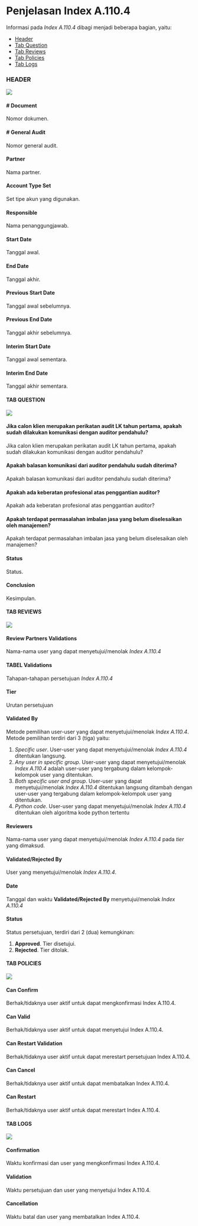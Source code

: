 # Penjelasan Index A.110.4

Informasi pada *Index A.110.4* dibagi menjadi beberapa bagian, yaitu:

* [Header](#bagian-header)
* [Tab Question](#tab-question)
* [Tab Reviews](#tab-reviews)
* [Tab Policies](#tab-policies)
* [Tab Logs](#tab-logs)

### <a name="bagian-header">HEADER</a>

![](../../../img/index-a1104/bagian-header.png)

#### <a name="field-no-document"># Document</a>

Nomor dokumen.

#### <a name="field-no-general-audit"># General Audit</a>

Nomor general audit.

#### <a name="field-partner">Partner</a>

Nama partner.

#### <a name="field-account-type-set">Account Type Set</a>

Set tipe akun yang digunakan.

#### <a name="field-responsible">Responsible</a>

Nama penanggungjawab.

#### <a name="field-start-date">Start Date</a>

Tanggal awal.

#### <a name="field-end-date">End Date</a>

Tanggal akhir.

#### <a name="field-previous-start-date">Previous Start Date</a>

Tanggal awal sebelumnya.

#### <a name="field-previous-end-date">Previous End Date</a>

Tanggal akhir sebelumnya.

#### <a name="field-interim-start-date">Interim Start Date</a>

Tanggal awal sementara.

#### <a name="field-interim-end-date">Interim End Date</a>

Tanggal akhir sementara.

#### <a name="tab-question">TAB QUESTION</a>

![](../../../img/index-a1104/tab-question.png)

#### <a name="field-question-1">Jika calon klien merupakan perikatan audit LK tahun pertama, apakah sudah dilakukan komunikasi dengan auditor pendahulu?</a>

Jika calon klien merupakan perikatan audit LK tahun pertama, apakah sudah dilakukan komunikasi dengan auditor pendahulu?

#### <a name="field-question-2">Apakah balasan komunikasi dari auditor pendahulu sudah diterima?</a>

Apakah balasan komunikasi dari auditor pendahulu sudah diterima?

#### <a name="field-question-3">Apakah ada keberatan profesional atas penggantian auditor?</a>

Apakah ada keberatan profesional atas penggantian auditor?

#### <a name="field-question-4">Apakah terdapat permasalahan imbalan jasa yang belum diselesaikan oleh manajemen?</a>

Apakah terdapat permasalahan imbalan jasa yang belum diselesaikan oleh manajemen?

#### <a name="field-status">Status</a>

Status.

#### <a name="field-conclusion">Conclusion</a>

Kesimpulan.

#### <a name="tab-reviews">TAB REVIEWS</a>

![](../../../img/index-a1104/tab-reviews.png)

#### <a name="field-review-partners-validations">Review Partners Validations</a>

Nama-nama user yang dapat menyetujui/menolak *Index A.110.4*

#### <a name="tabel-validations">TABEL Validations</a>

Tahapan-tahapan persetujuan *Index A.110.4*

#### <a name="field-validations-tier">Tier</a>

Urutan persetujuan

#### <a name="field-validations-validated-by">Validated By</a>

Metode pemilihan user-user yang dapat menyetujui/menolak *Index A.110.4*. Metode pemilihan terdiri dari 3 (tiga) yaitu:

1. *Specific user*. User-user yang dapat menyetujui/menolak *Index A.110.4* ditentukan langsung.
2. *Any user in specific group*. User-user yang dapat menyetujui/menolak *Index A.110.4* adalah user-user yang tergabung dalam kelompok-kelompok user yang ditentukan.
3. *Both specific user and group*. User-user yang dapat menyetujui/menolak *Index A.110.4* ditentukan langsung ditambah dengan user-user yang tergabung dalam kelompok-kelompok user yang ditentukan.
4. *Python code*. User-user yang dapat menyetujui/menolak *Index A.110.4* ditentukan oleh algoritma kode python tertentu

#### <a name="field-validations-reviewers">Reviewers</a>

Nama-nama user yang dapat menyetujui/menolak *Index A.110.4* pada *tier* yang dimaksud.

#### <a name="field-validations-validated-rejected">Validated/Rejected By</a>

User yang menyetujui/menolak *Index A.110.4*.

#### <a name="field-validations-date">Date</a>

Tanggal dan waktu **Validated/Rejected By** menyetujui/menolak *Index A.110.4*

#### <a name="field-validations-date">Status</a>

Status persetujuan, terdiri dari 2 (dua) kemungkinan:

1. **Approved**. Tier disetujui.
2. **Rejected**. Tier ditolak.

#### <a name="tab-policies">TAB POLICIES</a>

![](../../../img/index-a1104/tab-policies.png)

#### <a name="field-confirm">Can Confirm</a>

Berhak/tidaknya user aktif untuk dapat mengkonfirmasi Index A.110.4.

#### <a name="field-valid">Can Valid</a>

Berhak/tidaknya user aktif untuk dapat menyetujui Index A.110.4.

#### <a name="field-restart-validation">Can Restart Validation</a>

Berhak/tidaknya user aktif untuk dapat merestart persetujuan Index A.110.4.

#### <a name="field-cancel">Can Cancel</a>

Berhak/tidaknya user aktif untuk dapat membatalkan Index A.110.4.

#### <a name="field-restart">Can Restart</a>

Berhak/tidaknya user aktif untuk dapat merestart Index A.110.4.

#### <a name="tab-logs">TAB LOGS</a>

![](../../../img/index-a1104/tab-logs.png)

#### <a name="field-confirmation">Confirmation</a>

Waktu konfirmasi dan user yang mengkonfirmasi Index A.110.4.

#### <a name="field-validation">Validation</a>

Waktu persetujuan dan user yang menyetujui Index A.110.4.

#### <a name="field-cancellation">Cancellation</a>

Waktu batal dan user yang membatalkan Index A.110.4.

